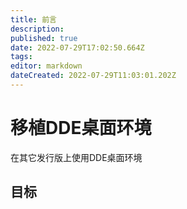 ```yaml
---
title: 前言
description: 
published: true
date: 2022-07-29T17:02:50.664Z
tags: 
editor: markdown
dateCreated: 2022-07-29T11:03:01.202Z
---
```


# 移植DDE桌面环境
在其它发行版上使用DDE桌面环境

## 目标

